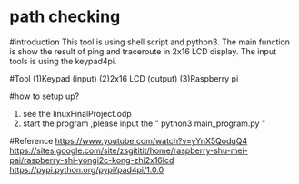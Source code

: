 # path checking

#introduction
This tool is using shell script and python3.
The main function is show the result of ping and traceroute in 2x16 LCD display.
The input tools is using the keypad4pi.


#Tool
(1)Keypad (input)
(2)2x16 LCD (output)
(3)Raspberry pi 

#how to setup up?
1. see the linuxFinalProject.odp
2. start the program ,please input the " python3 main_program.py "


#Reference
https://www.youtube.com/watch?v=yYnX5QodqQ4
https://sites.google.com/site/zsgititit/home/raspberry-shu-mei-pai/raspberry-shi-yongi2c-kong-zhi2x16lcd
https://pypi.python.org/pypi/pad4pi/1.0.0
